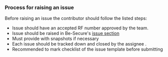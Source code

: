 ### Process for raising an issue

Before raising an issue the contributor should follow the listed steps:

* Issue should have an accepted RF number approved by the team.
* Issue should be raised in Be-Secure's [ issue section ](https://github.com/Be-Secure/Be-Secure/issues) 
* Must provide with snapshots if necessary
* Each issue should be tracked down and closed by the assignee .
* Recommended to mark checklist of the issue template before submitting


